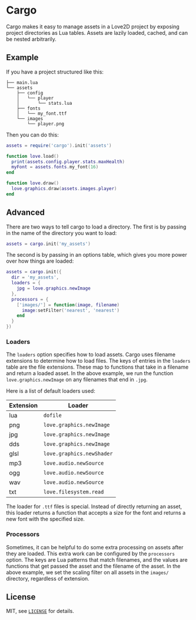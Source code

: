 Cargo
===

Cargo makes it easy to manage assets in a Love2D project by exposing project directories as Lua tables.
Assets are lazily loaded, cached, and can be nested arbitrarily.

Example
---

If you have a project structured like this:

```
├── main.lua
└── assets
    ├── config
    │   └── player
    │       └── stats.lua
    ├── fonts
    │   └── my_font.ttf
    └── images
        └── player.png
```

Then you can do this:

```lua
assets = require('cargo').init('assets')

function love.load()
  print(assets.config.player.stats.maxHealth)
  myFont = assets.fonts.my_font(16)
end

function love.draw()
  love.graphics.draw(assets.images.player)
end
```

Advanced
---

There are two ways to tell cargo to load a directory. The first is by passing in the name of the directory you want to load:

```lua
assets = cargo.init('my_assets')
```

The second is by passing in an options table, which gives you more power over how things are loaded:

```lua
assets = cargo.init({
  dir = 'my_assets',
  loaders = {
    jpg = love.graphics.newImage
  },
  processors = {
    ['images/'] = function(image, filename)
      image:setFilter('nearest', 'nearest')
    end
  }
})
```

### Loaders

The `loaders` option specifies how to load assets.
Cargo uses filename extensions to determine how to load files.
The keys of entries in the `loaders` table are the file extensions.
These map to functions that take in a filename and return a loaded asset.
In the above example, we run the function `love.graphics.newImage` on any filenames that end in `.jpg`.

Here is a list of default loaders used:

| Extension | Loader                    |
| --------- | ------------------------- |
| lua       | `dofile`                  |
| png       | `love.graphics.newImage`  |
| jpg       | `love.graphics.newImage`  |
| dds       | `love.graphics.newImage`  |
| glsl      | `love.graphics.newShader` |
| mp3       | `love.audio.newSource`    |
| ogg       | `love.audio.newSource`    |
| wav       | `love.audio.newSource`    |
| txt       | `love.filesystem.read`    |

The loader for `.ttf` files is special. Instead of directly returning an asset, this loader returns a function that accepts a size for the font and returns a new font with the specified size.

### Processors

Sometimes, it can be helpful to do some extra processing on assets after they are loaded.
This extra work can be configured by the `processors` option.
The keys are Lua patterns that match filenames, and the values are functions that get passed the asset and the filename of the asset.
In the above example, we set the scaling filter on all assets in the `images/` directory, regardless of extension.

License
---

MIT, see [`LICENSE`](LICENSE) for details.
